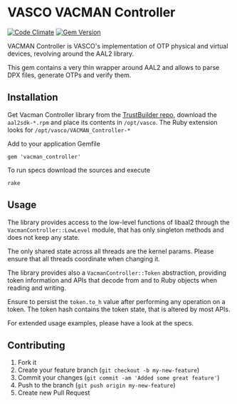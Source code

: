 VASCO VACMAN Controller
=======================

[![Code Climate][code-analysis-badge]][code-analysis]
[![Gem Version][gem-version-badge]][gem-version]

VACMAN Controller is VASCO's implementation of OTP physical and virtual
devices, revolving around the AAL2 library.

This gem contains a very thin wrapper around AAL2 and allows to parse DPX
files, generate OTPs and verify them.

Installation
------------

Get Vacman Controller library from the [TrustBuilder
repo](https://repository.trustbuilder.io/head/trustbuilder/custom/), download
the `aal2sdk-*.rpm` and place its contents in `/opt/vasco`. The Ruby extension
looks for `/opt/vasco/VACMAN_Controller-*`

Add to your application Gemfile

    gem 'vacman_controller'

To run specs download the sources and execute

    rake

Usage
-----

The library provides access to the low-level functions of libaal2 through the
`VacmanController::LowLevel` module, that has only singleton methods and does
not keep any state.

The only shared state across all threads are the kernel params. Please ensure
that all threads coordinate when changing it.

The library provides also a `VacmanController::Token` abstraction, providing
token information and APIs that decode from and to Ruby objects when reading
and writing.

Ensure to persist the `token.to_h` value after performing any operation on a
token. The token hash contains the token state, that is altered by most APIs.

For extended usage examples, please have a look at the specs.

Contributing
------------

 1. Fork it
 2. Create your feature branch (`git checkout -b my-new-feature`)
 3. Commit your changes (`git commit -am 'Added some great feature'`)
 4. Push to the branch (`git push origin my-new-feature`)
 5. Create new Pull Request

[code-analysis]: https://codeclimate.com/github/ifad/vacman_controller
[code-analysis-badge]: https://codeclimate.com/github/ifad/vacman_controller.svg
[gem-version]: https://rubygems.org/gems/vacman_controller
[gem-version-badge]: https://badge.fury.io/rb/vacman_controller.svg

